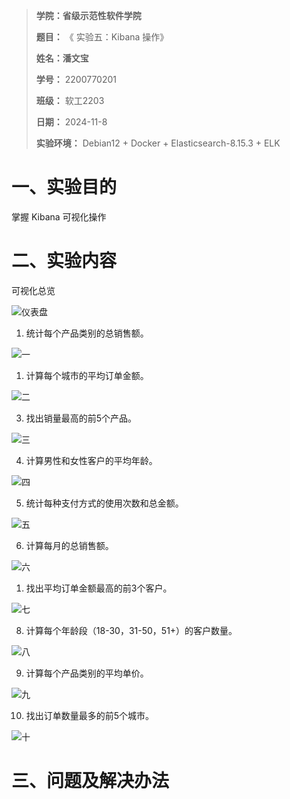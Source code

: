 > **学院：省级示范性软件学院**
>
> **题目：** 《 实验五：Kibana 操作》
>
> **姓名：潘文宝**
>
> **学号：** 2200770201
>
> **班级：** 软工2203
>
> **日期：** 2024-11-8
>
> **实验环境：**  Debian12 + Docker + Elasticsearch-8.15.3 + ELK

# 一、实验目的

掌握 Kibana 可视化操作

# 二、实验内容

可视化总览

![仪表盘](images/image.png)

1. 统计每个产品类别的总销售额。

![一](images/1.png)

1. 计算每个城市的平均订单金额。

![二](images/2.png)

3. 找出销量最高的前5个产品。

![三](images/3.png)

4. 计算男性和女性客户的平均年龄。

![四](images/4.png)

5. 统计每种支付方式的使用次数和总金额。

![五](images/5.png)

6. 计算每月的总销售额。

![六](images/6.png)

1. 找出平均订单金额最高的前3个客户。

![七](images/7.png)

8. 计算每个年龄段（18-30，31-50，51+）的客户数量。

![八](images/8.png)

9.  计算每个产品类别的平均单价。

![九](images/9.png)

10. 找出订单数量最多的前5个城市。

![十](images/10.png)


# 三、问题及解决办法